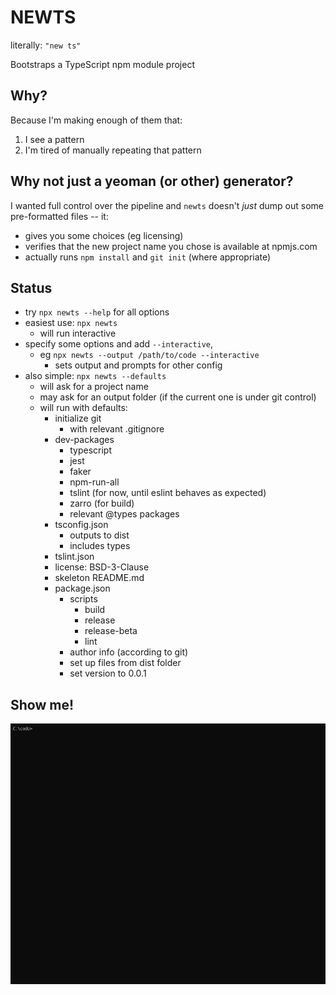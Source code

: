 # NEWTS

literally: `"new ts"`

Bootstraps a TypeScript npm module project

## Why?

Because I'm making enough of them that:
1. I see a pattern
2. I'm tired of manually repeating that pattern

## Why not just a yeoman (or other) generator?
I wanted full control over the pipeline and `newts` doesn't _just_ dump out some
pre-formatted files -- it:
- gives you some choices (eg licensing)
- verifies that the new project name you chose is available at npmjs.com
- actually runs `npm install` and `git init` (where appropriate)

## Status

- try `npx newts --help` for all options
- easiest use: `npx newts`
    - will run interactive
- specify some options and add `--interactive`, 
    - eg `npx newts --output /path/to/code --interactive` 
        - sets output and prompts for other config
- also simple: `npx newts --defaults`
    - will ask for a project name
    - may ask for an output folder (if the current one is under git control)
    - will run with defaults:
        - initialize git
            - with relevant .gitignore
        - dev-packages
            - typescript
            - jest
            - faker
            - npm-run-all
            - tslint (for now, until eslint behaves as expected)
            - zarro (for build)
            - relevant @types packages
        - tsconfig.json
            - outputs to dist
            - includes types
        - tslint.json
        - license: BSD-3-Clause
        - skeleton README.md
        - package.json
            - scripts
                - build
                - release
                - release-beta
                - lint
            - author info (according to git)
            - set up files from dist folder
            - set version to 0.0.1

## Show me!
![interactive demo](newts-interactive.gif)
